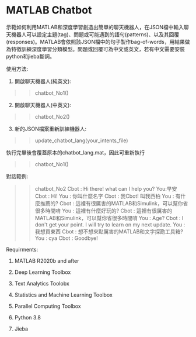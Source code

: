 # MATLAB Chatbot

示範如何利用MATLAB和深度學習創造出簡單的聊天機器人，在JSON檔中輸入聊天機器人可以設定主題(tag)、問題或可能遇到的語句(patterns)、以及其回覆(responses)。MATLAB會依照該JSON檔中的句子製作bag-of-words，用結果做為特徵訓練深度學習分類模型。問題或回覆可為中文或英文，若有中文需要安裝python和jieba斷詞。

使用方法:
1. 開啟聊天機器人(純英文):
>> chatbot_No1()

2. 開啟聊天機器人(中英文):
>> chatbot_No2()

3. 新的JSON檔案重新訓練機器人:
>> update_chatbot_lang(your_intents_file)

執行完畢後會覆蓋原本的chatbot_lang.mat，因此可重新執行
>> chatbot_No1()

對話範例:
>> chatbot_No2
Cbot : Hi there! what can I help you?
You:早安
Cbot : Hi!
You : 你叫什麼名字
Cbot : 我Cbot! 叫我西柏
You : 有什麼推薦的?
Cbot : 這裡有很厲害的MATLAB和Simulink，可以幫你省很多時間唷
You : 這裡有什麼好玩的?
Cbot : 這裡有很厲害的MATLAB和Simulink，可以幫你省很多時間唷
You : Age?
Cbot : I don't get your point. I will try to learn on my next update.
You : 我想買東西
Cbot : 想不想來點厲害的MATLAB和文字探勘工具箱?
You : cya
Cbot : Goodbye!


Requirments:
1. MATLAB R2020b and after
2. Deep Learning Toolbox
3. Text Analytics Toolobx
4. Statistics and Machine Learning Toolbox
5. Parallel Computing Toolbox

6. Python 3.8
7. Jieba